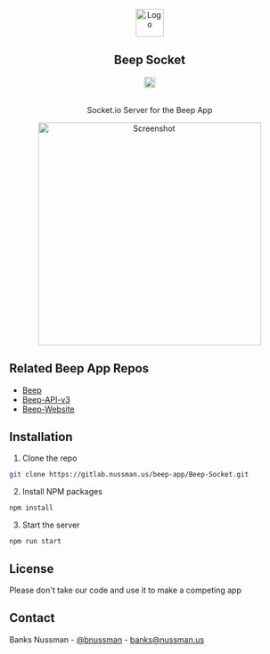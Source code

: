 <center>
<div align="center">
<p align="center">
  <img src="https://ridebeep.app/favicon.png" alt="Logo" width="50" height="50">

  <h2 align="center">Beep Socket</h2>
  <p align="center">
    <img align="center" src="https://gitlab.nussman.us/beep-app/Beep-Socket/badges/master/pipeline.svg?ignore_skipped=true" alt="bdage" height="20"/>
  </p>

  <p align="center">
    <br/>
    Socket.io Server for the Beep App
  </p>
</p>

<p align="center">
    <img src="https://ridebeep.app/white.png" alt="Screenshot" height="400">
</p>
</div>
</center>

## Related Beep App Repos
* [Beep](https://github.com/bnussman/Beep)
* [Beep-API-v3](https://gitlab.nussman.us/beep-app/Beep-API-v3)
* [Beep-Website](https://github.com/bnussman/Beep-Website)


## Installation

1. Clone the repo
```sh
git clone https://gitlab.nussman.us/beep-app/Beep-Socket.git
```
2. Install NPM packages
```sh
npm install
```
3. Start the server
```JS
npm run start
```

## License

Please don't take our code and use it to make a competing app

## Contact

Banks Nussman - [@bnussman](https://twitter.com/bnussman) - banks@nussman.us